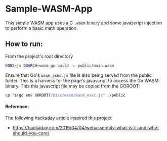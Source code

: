 # Sample-WASM-App
This simple WASM app uses a C `.wasm` binary and some javascript injection to perform a basic math operation.

## How to run:

From the project's root directory
```bash
GOOS=js GOARCH=wasm go build -o public/main.wasm
```

Ensure that Go's `wasm_exec.js` file is also being served from the public folder.
This is a harness for the page's javascript to access the Go WASM binary.
This this javascript file may be copied from the GOROOT:

```bash
cp "$(go env GOROOT)/misc/wasm/wasm_exec.js" ./public
```


#### Reference:
The following hackaday article inspired this project
- https://hackaday.com/2019/04/04/webassembly-what-is-it-and-why-should-you-care/
